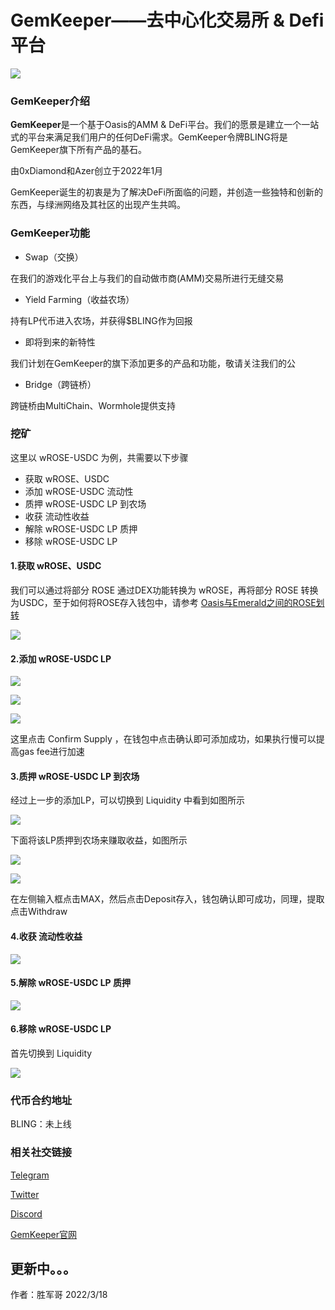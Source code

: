 # GemKeeper——去中心化交易所 & Defi平台

![](banner.png)

### GemKeeper介绍
**GemKeeper**是一个基于Oasis的AMM & DeFi平台。我们的愿景是建立一个一站式的平台来满足我们用户的任何DeFi需求。GemKeeper令牌BLING将是GemKeeper旗下所有产品的基石。

由0xDiamond和Azer创立于2022年1月

GemKeeper诞生的初衷是为了解决DeFi所面临的问题，并创造一些独特和创新的东西，与绿洲网络及其社区的出现产生共鸣。

### GemKeeper功能
- Swap（交换）

在我们的游戏化平台上与我们的自动做市商(AMM)交易所进行无缝交易

- Yield Farming（收益农场）

持有LP代币进入农场，并获得$BLING作为回报

- 即将到来的新特性

我们计划在GemKeeper的旗下添加更多的产品和功能，敬请关注我们的公

- Bridge（跨链桥）

跨链桥由MultiChain、Wormhole提供支持

### 挖矿
这里以 wROSE-USDC 为例，共需要以下步骤

- 获取 wROSE、USDC
- 添加 wROSE-USDC 流动性
- 质押 wROSE-USDC LP 到农场
- 收获 流动性收益
- 解除 wROSE-USDC LP 质押
- 移除 wROSE-USDC LP

#### 1.获取 wROSE、USDC
我们可以通过将部分 ROSE 通过DEX功能转换为 wROSE，再将部分 ROSE 转换为USDC，至于如何将ROSE存入钱包中，请参考 [Oasis与Emerald之间的ROSE划转](https://dev-oasis-cn.gitbook.io/support/ji-shu-zhi-chi/oasis-yu-emerald-zhi-jian-de-rose-hua-zhuan)

![](WX20220319-123914@2x.png)


#### 2.添加 wROSE-USDC LP
![](WX20220319-124100@2x.png)

![](WX20220319-132914@2x.png)

![](WX20220319-133058@2x.png)

这里点击 Confirm Supply ，在钱包中点击确认即可添加成功，如果执行慢可以提高gas fee进行加速

#### 3.质押 wROSE-USDC LP 到农场
经过上一步的添加LP，可以切换到 Liquidity 中看到如图所示

![](WX20220319-133237@2x.png)

下面将该LP质押到农场来赚取收益，如图所示

![](WX20220319-133402@2x.png)

![](WX20220319-133631@2x.png)

在左侧输入框点击MAX，然后点击Deposit存入，钱包确认即可成功，同理，提取点击Withdraw


#### 4.收获 流动性收益

![](WX20220319-133844@2x.png)


#### 5.解除 wROSE-USDC LP 质押

![](WX20220319-144608@2x.png)


#### 6.移除 wROSE-USDC LP

首先切换到 Liquidity

![](remove-lp.png)

### 代币合约地址
BLING：未上线

### 相关社交链接
[Telegram](https://t.me/GemKeeperAnnouncements)

[Twitter](https://twitter.com/GemKeeperDeFi)

[Discord](https://discord.com/invite/Jcbj5E9Ysd)

[GemKeeper官网](https://app.gemkeeper.finance)






## 更新中。。。



作者：胜军哥 2022/3/18
